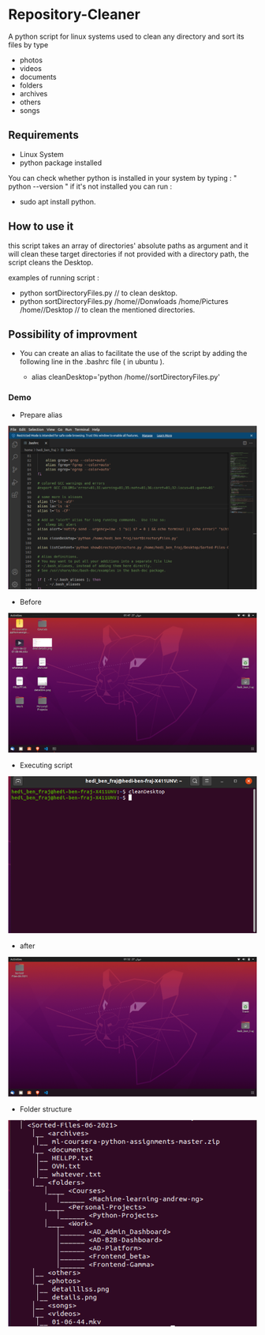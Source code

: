 # Repository-Cleaner

A python script for linux systems used to clean any directory and sort its files by type 
- photos
- videos
- documents
- folders
- archives
- others
- songs


## Requirements

- Linux System
- python package installed 

You can check whether python is installed in your system by typing : " python --version "
if it's not installed you can run : 
  - sudo apt install python.

## How to use it

this script takes an array of directories' absolute paths as argument and it will clean these target directories
if not provided with a directory path, the script cleans the Desktop.

examples of running script : 

  - python sortDirectoryFiles.py // to clean desktop.
  - python sortDirectoryFiles.py /home/<username>/Donwloads /home<username>/Pictures /home/<username>/Desktop // to clean the mentioned directories.
  
## Possibility of improvment

- You can create an alias to facilitate the use of the script by adding the following line in the .bashrc file ( in ubuntu ).

  - alias cleanDesktop='python /home/<username>/sortDirectoryFiles.py'
 
### Demo

- Prepare alias

![Script](/screenshots/bashrc.png?raw=true "Script")

- Before 

![Before](/screenshots/before.png?raw=true "Before")

- Executing script 

![During](/screenshots/during.png?raw=true "During")

- after 

![After](/screenshots/after.png?raw=true "After")

- Folder structure 

![Content](/screenshots/content.png?raw=true "Content")
